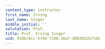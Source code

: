 ```yaml
---
content_type: instructor
first_name: Irving
last_name: Singer
middle_initial: ''
salutation: Prof.
title: Prof. Irving Singer
uid: 958bc8cc-5744-f2d8-26a7-d083922b71d4
---
```

